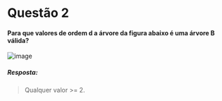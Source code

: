 # Questão 2

#### Para que valores de ordem d a árvore da figura abaixo é uma árvore B válida? 

![image](https://user-images.githubusercontent.com/28628701/203792199-2b9354d6-e023-4ed1-b989-e64d7fa0f759.png)


##### Resposta:

> Qualquer valor >= 2.
